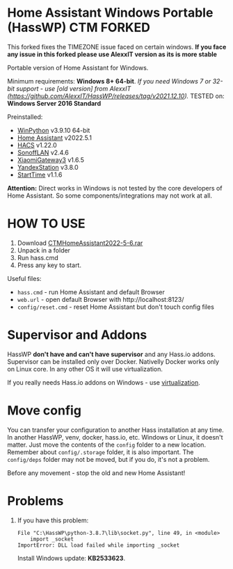 # Home Assistant Windows Portable (HassWP) CTM FORKED

This forked fixes the TIMEZONE issue faced on certain windows. **If you face any issue in this forked please use AlexxIT version as its is more stable**

Portable version of Home Assistant for Windows.

Minimum requirements: **Windows 8+ 64-bit**. *If you need Windows 7 or 32-bit support - use [old version] from AlexxIT (https://github.com/AlexxIT/HassWP/releases/tag/v2021.12.10).*
TESTED on: **Windows Server 2016 Standard**


Preinstalled:

- [WinPython](https://winpython.github.io/) v3.9.10 64-bit
- [Home Assistant](https://www.home-assistant.io/) v2022.5.1
- [HACS](https://hacs.xyz/) v1.22.0
- [SonoffLAN](https://github.com/AlexxIT/SonoffLAN) v2.4.6
- [XiaomiGateway3](https://github.com/AlexxIT/XiaomiGateway3) v1.6.5
- [YandexStation](https://github.com/AlexxIT/YandexStation) v3.8.0
- [StartTime](https://github.com/AlexxIT/StartTime) v1.1.6


**Attention:** Direct works in Windows is not tested by the core developers of Home Assistant. So some components/integrations may not work at all.

# HOW TO USE

1. Download [CTMHomeAssistant2022-5-6.rar](https://github.com/ctmaqil/HassWP/releases/latest)
2. Unpack in a folder
3. Run hass.cmd
4. Press any key to start.

Useful files:

- `hass.cmd` - run Home Assistant and default Browser
- `web.url` - open default Browser with http://localhost:8123/
- `config/reset.cmd` - reset Home Assistant but don't touch config files

# Supervisor and Addons

HassWP **don't have and can't have supervisor** and any Hass.io addons. Supervisor can be installed only over Docker. Nativelly Docker works only on Linux core. In any other OS it will use virtualization.

If you really needs Hass.io addons on Windows - use [virtualization](https://www.home-assistant.io/installation/windows).

# Move config

You can transfer your configuration to another Hass installation at any time. In another HassWP, venv, docker, hass.io, etc. Windows or Linux, it doesn't matter. Just move the contents of the `config` folder to a new location. Remember about `config/.storage` folder, it is also important. The `config/deps` folder may not be moved, but if you do, it's not a problem.

Before any movement - stop the old and new Home Assistant!

# Problems

1. If you have this problem:

   ```
   File "C:\HassWP\python-3.8.7\lib\socket.py", line 49, in <module>
       import _socket
   ImportError: DLL load failed while importing _socket
   ```
   
   Install Windows update: **KB2533623**.
   

